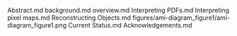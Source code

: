 Abstract.md
background.md
overview.md
Interpreting PDFs.md
Interpreting pixel maps.md
Reconstructing Objects.md
figures/ami-diagram_figure1/ami-diagram_figure1.png
Current Status.md
Acknowledgements.md
